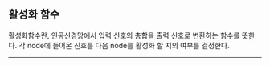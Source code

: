 ## 활성화 함수

활성화함수란, 인공신경망에서 입력 신호의 총합을 출력 신호로 변환하는 함수를 뜻한다. 각 node에 들어온 신호를 다음 node를 활성화 할 지의 여부를 결정한다.

---
